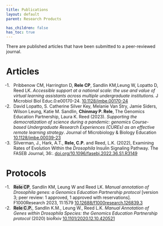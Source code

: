 ```yaml
---
title: Publications
layout: default
parent: Research Products

has_children: false
has_toc: true
---
```


<style>
ol.reversed {
  counter-reset: reversed-counter; /* JavaScript will set the correct number */
}

ol.reversed li {
  list-style: none;
  counter-increment: reversed-counter -1;
  position: relative;
}

ol.reversed li::before {
  content: counter(reversed-counter, decimal) ". ";
  position: absolute;
  left: -2em;
}
</style>

<script>
  document.addEventListener("DOMContentLoaded", function () {
    document.querySelectorAll("ol.reversed").forEach(ol => {
      ol.style.counterReset = `reversed-counter ${ol.children.length + 1}`;
    });
  });
</script>

There are published articles that have been submitted to a peer-reviewed journal. 

# Articles

<ol class="reversed">
	<li>Pribbenow CM, Harrington D, <b>Rele CP</b>, Sandlin KM,Leung W, Lopatto D, Reed LK. <i>Accessible support at a national scale: the use and value of virtual learning assistants across multiple undergraduate institutions.</i> J Microbiol Biol Educ.0:e00170-24. <a href="https://doi.org/10.1128/jmbe.00170-24" target="_blank" rel="noopener noreferrer">10.1128/jmbe.00170-24</a></li>
	<li>David Lopatto, S. Catherine Silver Key, Melanie Van Stry, Jamie Siders, Wilson Leung, Katie M. Sandlin, <b>Chinmay P. Rele</b>, The Genomics Education Partnership, Laura K. Reed (2023). <i>Supporting the democratization of science during a pandemic: genomics Course-based Undergraduate Research Experiences (CUREs) as an effective remote learning strategy</i>. Journal of Microbiology & Biology Education <a href="https://doi.org/10.1128/jmbe.00039-23" target="_blank" rel="noopener noreferrer">10.1128/jmbe.00039-23</a></li>
  <li>Silverman, J., Hark, A.T., <b>Rele, C.P.</b> and Reed, L.K. (2022), Examining Rates of Evolution Within the <i>Drosophila</i> Insulin Signaling Pathway. The FASEB Journal, 36:. <a href="https://doi.org/10.1096/fasebj.2022.36.S1.R3149" target="_blank" rel="noopener noreferrer">doi.org/10.1096/fasebj.2022.36.S1.R3149</a></li>
</ol>

# Protocols

<ol class="reversed">
	<li><span style="background-color: #70707030"><b>Rele CP</b></span>, Sandlin KM, Leung W and Reed LK. <i>Manual annotation of Drosophila genes: a Genomics Education Partnership protocol</i> [version 3; peer review: 1 approved, 1 approved with reservations]. F1000Research 2023, 11:1579 <a href="https://doi.org/10.12688/f1000research.126839.3" target="_blank" rel="noopener noreferrer">10.12688/f1000research.126839.3</a></li>
	<li><span style="background-color: #70707030"><b>Rele C.P.</b></span>, Sandlin K.M., Leung W., Reed L.K. <i>Manual Annotation of Genes within Drosophila Species: the Genomics Education Partnership protocol</i> (2020) bioRxiv <a href="https://doi.org/10.1101/2020.12.10.420521" target="_blank" rel="noopener noreferrer">10.1101/2020.12.10.420521</a></li>
</ol>
